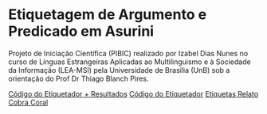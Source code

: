 
# Etiquetagem de Argumento e Predicado em Asurini

Projeto de Iniciação Científica (PIBIC) realizado por Izabel Dias Nunes no curso de Línguas Estrangeiras Aplicadas ao Multilinguismo e à Sociedade da Informação (LEA-MSI) pela Universidade de Brasília (UnB) sob a orientação do Prof Dr Thiago Blanch Pires.

[Código do Etiquetador + Resultados](etiquetador_ref.ipynb)
[Código do Etiquetador](etiquetador_ref.py)
[Etiquetas Relato Cobra Coral](etiquetas_1.csv)

